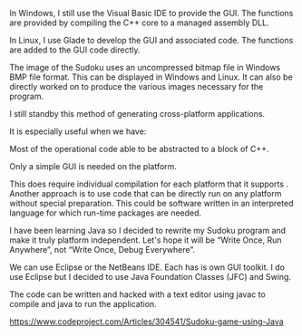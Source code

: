 In Windows, I still use the Visual Basic IDE to provide the GUI. The functions are provided by compiling the C++ core to a managed assembly DLL.

In Linux, I use Glade to develop the GUI and associated code. The functions are added to the GUI code directly.

The image of the Sudoku uses an uncompressed bitmap file in Windows BMP file format. This can be displayed in Windows and Linux. It can also be directly worked on to produce the various images necessary for the program.

I still standby this method of generating cross-platform applications.

It is especially useful when we have:

Most of the operational code able to be abstracted to a block of C++.

Only a simple GUI is needed on the platform.

This does require individual compilation for each platform that it supports
.
Another approach is to use code that can be directly run on any platform without special preparation. This could be software written in an interpreted language for which run-time packages are needed.

I have been learning Java so I decided to rewrite my Sudoku program and make it truly platform independent. Let's hope it will be “Write Once, Run Anywhere”, not “Write Once, Debug Everywhere”.

We can use Eclipse or the NetBeans IDE. Each has is own GUI toolkit. I do use Eclipse but I decided to use Java Foundation Classes (JFC) and Swing.

The code can be written and hacked with a text editor using javac to compile and java to run the application.


https://www.codeproject.com/Articles/304541/Sudoku-game-using-Java
